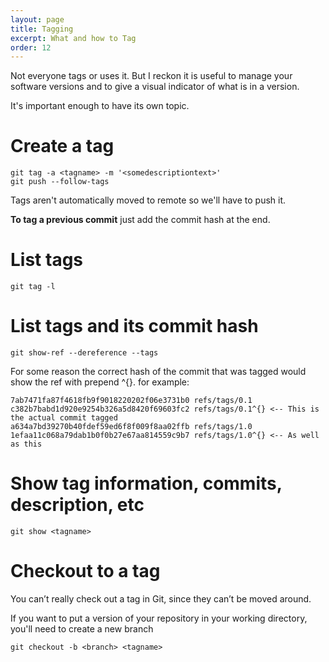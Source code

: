 ```yaml
---
layout: page
title: Tagging
excerpt: What and how to Tag
order: 12
---
```


Not everyone tags or uses it. But I reckon it is useful to manage your software versions and to give a visual indicator of what is in a version.

It's important enough to have its own topic.

# Create a tag
```
git tag -a <tagname> -m '<somedescriptiontext>'
git push --follow-tags
```

Tags aren't automatically moved to remote so we'll have to push it.

**To tag a previous commit** just add the commit hash at the end.

# List tags
```git tag -l```

# List tags and its commit hash

```git show-ref --dereference --tags```

For some reason the correct hash of the commit that was tagged would show the ref with prepend ^{}. for example:
```
7ab7471fa87f4618fb9f9018220202f06e3731b0 refs/tags/0.1
c382b7babd1d920e9254b326a5d8420f69603fc2 refs/tags/0.1^{} <-- This is the actual commit tagged
a634a7bd39270b40fdef59ed6f8f009f8aa02ffb refs/tags/1.0
1efaa11c068a79dab1b0f0b27e67aa814559c9b7 refs/tags/1.0^{} <-- As well as this
```

# Show tag information, commits, description, etc
```git show <tagname>```

# Checkout to a tag

You can’t really check out a tag in Git, since they can’t be moved around.

If you want to put a version of your repository in your working directory, you'll need to create a new branch

```git checkout -b <branch> <tagname>```
